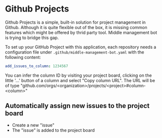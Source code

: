 # Github Projects

Github Projects is a simple, built-in solution for project management in Github.
Although it is quite flexible out of the box, it is missing common features
which might be offered by thrid party tool. Middle management bot is trying to
bridge this gap.

To set up your GitHub Project with this application, each repository needs a
configuration file under `.github/middle-management-bot.yaml` with the following
content:

```yaml
add_issues_to_column: 1234567
```

You can infer the column ID by visiting your project board, clicking on the
little '…' button of a column and select "Copy column URL". The URL will be of
type "github.com/orgs/<organization\>/projects/<project\>#column-<column\>"


## Automatically assign new issues to the project board

* Create a new "issue"
* The "issue" is added to the project board

